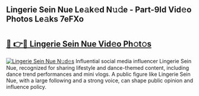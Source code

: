 ## Lingerie Sein Nue Le𝚊k𝚎d N𝚞𝚍e - Part-9Id Vid𝚎o Photos Le𝚊ks 7eFXo

# <h2><a href="http://fb07hr1.evod.top/?m=Lingerie+Sein+Nue">🔗 👉🔴 Lingerie Sein Nue Vid𝚎o Ph𝚘t𝚘s</a></h2>

[![Lingerie Sein Nue N𝚞d𝚎s](https://i.imgur.com/8V9OHl7.gif)](http://fb07hr1.evod.top/?m=Lingerie+Sein+Nue)
Influential social media influencer Lingerie Sein Nue, recognized for sharing lifestyle and dance-themed content, including dance trend performances and mini vlogs. A public figure like Lingerie Sein Nue, with a large following and a strong voice, can shape public opinion and influence policy. 
